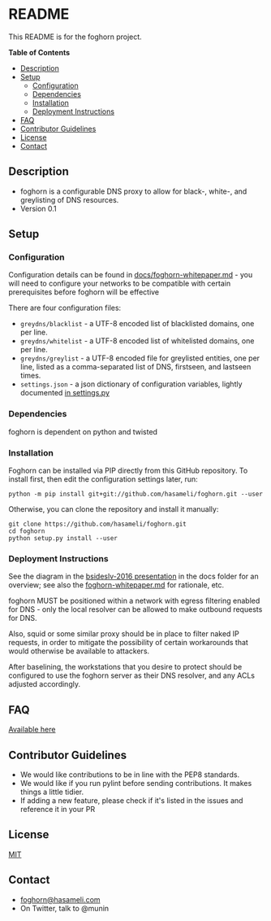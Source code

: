 # README

This README is for the foghorn project.

**Table of Contents**

- [Description](#description)
- [Setup](#setup)
  - [Configuration](#configuration)
  - [Dependencies](#dependencies)
  - [Installation](#installation)
  - [Deployment Instructions](#deployment-instructions)
- [FAQ](#faq)
- [Contributor Guidelines](#contributor-guidelines)
- [License](#license)
- [Contact](#contact)

## Description

* foghorn is a configurable DNS proxy to allow for black-, white-, and greylisting of DNS resources.
* Version 0.1

## Setup

### Configuration
Configuration details can be found in [docs/foghorn-whitepaper.md](https://github.com/hasameli/foghorn/blob/master/docs/foghorn-whitepaper.md) -
you will need to configure your networks to be compatible with certain
prerequisites before foghorn will be effective

There are four configuration files:
  * `greydns/blacklist` - a UTF-8 encoded list of blacklisted domains, one per line.
  * `greydns/whitelist` - a UTF-8 encoded list of whitelisted domains, one per line.
  * `greydns/greylist` - a UTF-8 encoded file for greylisted entities, one per line,
listed as a comma-separated list of DNS, firstseen, and lastseen times.
  * `settings.json` - a json dictionary of configuration variables, lightly documented
[in settings.py](https://github.com/hasameli/foghorn/blob/master/foghornd/settings.py)


### Dependencies
foghorn is dependent on python and twisted

### Installation
Foghorn can be installed via PIP directly from this GitHub repository. To install first, then edit the configuration settings later, run:

```
python -m pip install git+git://github.com/hasameli/foghorn.git --user
```

Otherwise, you can clone the repository and install it manually:
```
git clone https://github.com/hasameli/foghorn.git
cd foghorn
python setup.py install --user
```


### Deployment Instructions
See the diagram in the
[bsideslv-2016 presentation](https://github.com/hasameli/foghorn/raw/master/docs/bsides-preso.pdf)
in the docs folder for an overview; see also the
[foghorn-whitepaper.md](https://github.com/hasameli/foghorn/blob/master/docs/foghorn-whitepaper.md)
for rationale, etc.

foghorn MUST be positioned within a network with egress filtering
enabled for DNS - only the local resolver can be allowed to make
outbound requests for DNS.

Also, squid or some similar proxy should be in place to filter naked IP
requests, in order to mitigate the possibility of certain workarounds
that would otherwise be available to attackers.

After baselining, the workstations that you desire to protect should be
configured to use the foghorn server as their DNS resolver, and any ACLs
adjusted accordingly.

## FAQ

[Available here](https://github.com/hasameli/foghorn/blob/master/docs/FAQ.md)

## Contributor Guidelines

* We would like contributions to be in line with the PEP8 standards.
* We would like if you run pylint before sending contributions. It makes things a little tidier.
* If adding a new feature, please check if it's listed in the issues and reference it in your PR

## License

[MIT](https://github.com/hasameli/foghorn/blob/master/docs/LICENSING)

## Contact

* foghorn@hasameli.com
* On Twitter, talk to @munin
